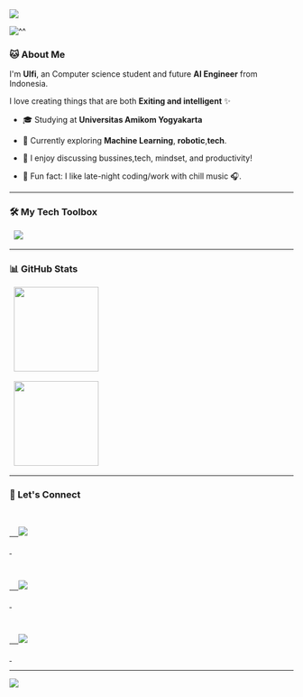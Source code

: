 
<!-- Banner aesthetic -->

<img src="https://capsule-render.vercel.app/api?type=waving&color=8e9aaf&height=200&section=header&text=Hi%20there,%20I'm%20Ulfi%20👩‍💻&fontColor=ffffff&fontSize=40&animation=fadeIn" />

  

![^^](https://media.giphy.com/media/v1.Y2lkPWVjZjA1ZTQ3ZGh2b2NvaGM5cGE4Z200Z21xbDJnZHp2Y3d4aGZtd2YxajI1eWtxMiZlcD12MV9naWZzX3NlYXJjaCZjdD1n/hnxYKXpHV9ggU/giphy.gif)

  
  
  

### 🐱 About Me

I'm **Ulfi**, an Computer science student and future **AI Engineer** from Indonesia.

I love creating things that are both **Exiting and intelligent** ✨

  

- 🎓 Studying at **Universitas Amikom Yogyakarta**

- 🔭 Currently exploring **Machine Learning**, **robotic**,**tech**.

- 💬 I enjoy discussing bussines,tech, mindset, and productivity!

- 🧋 Fun fact: I like late-night coding/work with chill music 🎧.

  

---

  

### 🛠️ My Tech Toolbox

<p align="left">

  <img src="https://skillicons.dev/icons?i=python,js,html,css,react,nodejs,cpp,git,vscode,figma&theme=light" />

</p>

  

---

  

### 📊 GitHub Stats

<p align="center">

  <img src="https://github-readme-stats.vercel.app/api?username=namakamu&show_icons=true&theme=gruvbox_light&hide_border=true&border_radius=20" height="150" />

  <img src="https://github-readme-streak-stats.herokuapp.com/?user=namakamu&theme=gruvbox_light&hide_border=true&border_radius=20" height="150" />

</p>

  

---

  

### 🔗 Let's Connect

<p align="left">

  <a href="https://linkedin.com/in/namakamu" target="_blank">

    <img src="https://img.shields.io/badge/LinkedIn-8e9aaf?style=for-the-badge&logo=linkedin&logoColor=white" />

  </a>

  <a href="mailto:youremail@example.com">

    <img src="https://img.shields.io/badge/Email-babfd1?style=for-the-badge&logo=gmail&logoColor=white" />

  </a>

  <a href="https://namakamu.github.io">

    <img src="https://img.shields.io/badge/Portfolio-d8e2dc?style=for-the-badge&logo=vercel&logoColor=black" />

  </a>

</p>

  

---

  

<!-- Footer aesthetic -->

<img src="https://capsule-render.vercel.app/api?type=waving&color=8e9aaf&height=120&section=footer"/>
